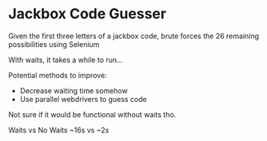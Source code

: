 # Jackbox Code Guesser

Given the first three letters of a jackbox code, brute forces the 26 remaining possibilities using Selenium

With waits, it takes a while to run...

Potential methods to improve:
* Decrease waiting time somehow
* Use parallel webdrivers to guess code

Not sure if it would be functional without waits tho.

Waits vs No Waits
~16s vs ~2s

